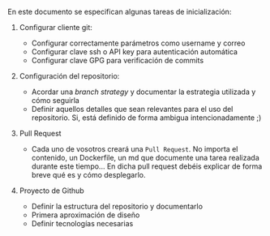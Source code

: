 
En este documento se especifican algunas tareas de inicialización:

1. Configurar cliente git:
   - Configurar correctamente parámetros como username y correo
   - Configurar clave ssh o API key para autenticación automática
   - Configurar clave GPG para verificación de commits

2. Configuración del repositorio:
   - Acordar una _branch strategy_ y documentar la estrategia utilizada y cómo seguirla
   - Definir aquellos detalles que sean relevantes para el uso del repositorio. Si, está  definido de forma ambigua
     intencionadamente ;)
	 
4. Pull Request
   - Cada uno de vosotros creará una `Pull Request`. No importa el contenido, un Dockerfile, un md que documente una
     tarea realizada durante este tiempo... En dicha pull request debéis explicar de forma breve qué es y cómo desplegarlo.
   
3. Proyecto de Github
   - Definir la estructura del repositorio y documentarlo
   - Primera aproximación de diseño
   - Definir tecnologías necesarias

